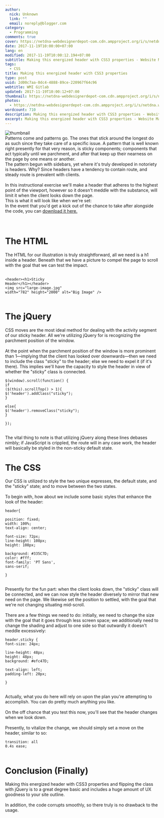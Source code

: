```yaml
---
author:
  nick: Unknown
  link: ""
  email: noreply@blogger.com
category:
  - Programming
comments: true
cover: https://netdna-webdesignerdepot-com.cdn.ampproject.org/i/s/netdna.webdesignerdepot.com/uploads/2014/05/thumbnail8.jpg
date: 2017-11-19T10:00:00+07:00
lang: en
modified: 2017-11-19T10:00:12.194+07:00
subtitle: Making this energized header with CSS3 properties - Website Manajemen Indonesia
tags:
  - CSS
title: Making this energized header with CSS3 properties
type: post
uuid: 2d00c7aa-0dc4-4888-89ce-220967f64c96
webtitle: WMI Gitlab
updated: 2017-11-19T10:00:12+07:00
thumbnail: https://netdna-webdesignerdepot-com.cdn.ampproject.org/i/s/netdna.webdesignerdepot.com/uploads/2014/05/thumbnail8.jpg
photos:
  - https://netdna-webdesignerdepot-com.cdn.ampproject.org/i/s/netdna.webdesignerdepot.com/uploads/2014/05/thumbnail8.jpg
wordcount: 710
description: Making this energized header with CSS3 properties - Website Manajemen Indonesia
excerpt: Making this energized header with CSS3 properties - Website Manajemen Indonesia
---
```


<img alt="thumbnail" src="https://netdna-webdesignerdepot-com.cdn.ampproject.org/i/s/netdna.webdesignerdepot.com/uploads/2014/05/thumbnail8.jpg"><br>Patterns come and patterns go. The ones that stick around the longest do as such since they take care of a specific issue. A pattern that is well known right presently for that very reason, is sticky components; components that act typically until we parchment, and after that keep up their nearness on the page by one means or another.<br>The pattern begun with sidebars, yet where it's truly developed in notoriety is headers. Why? Since headers have a tendency to contain route, and steady route is prevalent with clients.<br><br>In this instructional exercise we'll make a header that adheres to the highest point of the viewport, however so it doesn't meddle with the substance, will limit it when the client looks down the page.<br>This is what it will look like when we're set:<br>In the event that you'd get a kick out of the chance to take after alongside the code, you can&nbsp;<a href="http://netdna.webdesignerdepot.com/uploads7/how-to-create-an-animated-sticky-header-with-css3-and-jquery/download.zip" rel="noopener noreferer nofollow" target="_top">download it here.</a><br><br><br><h1>  The HTML<br></h1>The HTML for our illustration is truly straightforward, all we need is a h1 inside a header. Beneath that we have a picture to compel the page to scroll with the goal that we can test the impact.<br><br><pre><code>&lt;header&gt;&lt;h1&gt;Sticky Header&lt;/h1&gt;&lt;/header&gt; <br>&lt;img src="large-image.jpg" width="782" height="2000" alt="Big Image" /&gt;<br></code><br></pre><h1>  The jQuery<br></h1>CSS moves are the most ideal method for dealing with the activity segment of our sticky header. All we're utilizing jQuery for is recognizing the parchment position of the window.<br><br>At the point when the parchment position of the window is more prominent than 1—implying that the client has looked over downwards—then we need to include the class "sticky" to the header; else we need to expel it (if it's there). This implies we'll have the capacity to style the header in view of whether the "sticky" class is connected.<br><pre><code>$(window).scroll(function() { <br>if ($(this).scrollTop() &gt; 1){   <br>$('header').addClass("sticky"); <br>} <br>else{ <br>$('header').removeClass("sticky"); <br>} <br>});<br></code><span style="font-family: Times New Roman;"><span style="white-space: normal;"><br></span></span></pre>The vital thing to note is that utilizing jQuery along these lines debases nimbly; if JavaScript is crippled, the route will in any case work, the header will basically be styled in the non-sticky default state. <br><h1>  The CSS<br></h1>Our CSS is utilized to style the two unique expresses, the default state, and the "sticky" state; and to move between the two states.<br><br>To begin with, how about we include some basic styles that enhance the look of the header:<br><pre><code>header{ <br>position: fixed; <br>width: 100%; <br>text-align: center; <br>font-size: 72px; <br>line-height: 108px; <br>height: 108px; <br>background: #335C7D; <br>color: #fff; <br>font-family: 'PT Sans', sans-serif; <br>}<br></code><span style="font-family: Times New Roman;"><span style="white-space: normal;"><br></span></span></pre>Presently for the fun part: when the client looks down, the "sticky" class will be connected, and we can now style the header diversely to mirror that new need on the page. We likewise set the position to settled, with the goal that we're not changing situating mid-scroll.<br><br>There are a few things we need to do: initially, we need to change the size with the goal that it goes through less screen space; we additionally need to change the shading and adjust to one side so that outwardly it doesn't meddle excessively:<br><pre><code>header.sticky { <br>font-size: 24px; <br>line-height: 48px; <br>height: 48px; <br>background: #efc47D; <br>text-align: left; <br>padding-left: 20px; <br>}<br></code><span style="font-family: Times New Roman;"><span style="white-space: normal;"><br></span></span></pre>Actually, what you do here will rely on upon the plan you're attempting to accomplish. You can do pretty much anything you like.<br><br>On the off chance that you test this now, you'll see that the header changes when we look down.<br><br>Presently, to vitalize the change, we should simply set a move on the header, similar to so:<br><pre><code>transition: all 0.4s ease;<br></code><br></pre><h1>  Conclusion (Finally)<br></h1>Making this energized header with CSS3 properties and flipping the class with jQuery is to a great degree basic and includes a huge amount of UX goodness to your site outline.<br><br>In addition, the code corrupts smoothly, so there truly is no drawback to the usage.